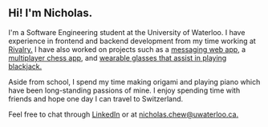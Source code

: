 ## Hi! I'm Nicholas.

I'm a Software Engineering student at the University of Waterloo. I have experience in frontend and backend development from my time working at [Rivalry.](https://rivalry.com) I have also worked on projects such as a [messaging web app](https://github.com/nicholaschew11/sharpchat), a [multiplayer chess app](https://github.com/nicholaschew11/Radomir-Chess), and [wearable glasses that assist in playing blackjack.](https://github.com/nicholaschew11/BlackjackVision)

Aside from school, I spend my time making origami and playing piano which have been long-standing passions of mine. I enjoy spending time with friends and hope one day I can travel to Switzerland.

Feel free to chat through [LinkedIn](https://linkedin.com/in/nicholaschew11) or at [nicholas.chew@uwaterloo.ca.](mailto:nicholas.chew@uwaterloo.ca)